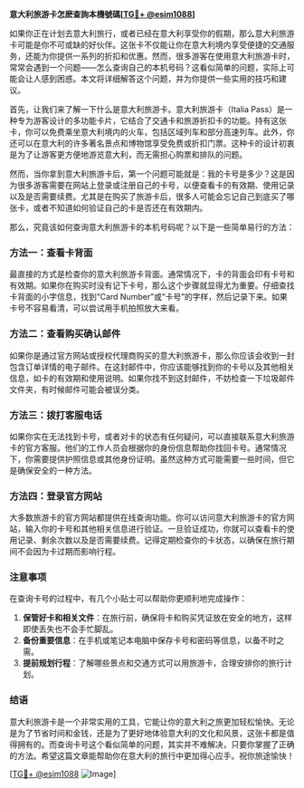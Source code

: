 **意大利旅游卡怎麽查詢本機號碼[[TG💪+ @esim1088](https://t.me/s/esim1088)]**

如果你正在计划去意大利旅行，或者已经在意大利享受你的假期，那么意大利旅游卡可能是你不可或缺的好伙伴。这张卡不仅能让你在意大利境内享受便捷的交通服务，还能为你提供一系列的折扣和优惠。然而，很多游客在使用意大利旅游卡时，常常会遇到一个问题——怎么查询自己的本机号码？这看似简单的问题，实际上可能会让人感到困惑。本文将详细解答这个问题，并为你提供一些实用的技巧和建议。

首先，让我们来了解一下什么是意大利旅游卡。意大利旅游卡（Italia Pass）是一种专为游客设计的多功能卡片，它结合了交通卡和旅游折扣卡的功能。持有这张卡，你可以免费乘坐意大利境内的火车，包括区域列车和部分高速列车。此外，你还可以在意大利的许多著名景点和博物馆享受免费或折扣门票。这种卡的设计初衷是为了让游客更方便地游览意大利，而无需担心购票和排队的问题。

然而，当你拿到意大利旅游卡后，第一个问题可能就是：我的卡号是多少？这是因为很多游客需要在网站上登录或注册自己的卡号，以便查看卡的有效期、使用记录以及是否需要续费。尤其是在购买了旅游卡后，很多人可能会忘记自己到底买了哪张卡，或者不知道如何验证自己的卡是否还在有效期内。

那么，究竟该如何查询意大利旅游卡的本机号码呢？以下是一些简单易行的方法：

### 方法一：查看卡背面
最直接的方式是检查你的意大利旅游卡背面。通常情况下，卡的背面会印有卡号和有效期。如果你在购买时没有记下卡号，那么这个步骤就显得尤为重要。仔细查找卡背面的小字信息，找到“Card Number”或“卡号”的字样，然后记录下来。如果卡号不容易看清，可以尝试用手机拍照放大来看。

### 方法二：查看购买确认邮件
如果你是通过官方网站或授权代理商购买的意大利旅游卡，那么你应该会收到一封包含订单详情的电子邮件。在这封邮件中，你应该能够找到你的卡号以及其他相关信息，如卡的有效期和使用说明。如果你找不到这封邮件，不妨检查一下垃圾邮件文件夹，有时候邮件可能会被误分类。

### 方法三：拨打客服电话
如果你实在无法找到卡号，或者对卡的状态有任何疑问，可以直接联系意大利旅游卡的官方客服。他们的工作人员会根据你的身份信息帮助你找回卡号。通常情况下，你需要提供护照信息或其他身份证明。虽然这种方式可能需要一些时间，但它是确保安全的一种方法。

### 方法四：登录官方网站
大多数旅游卡的官方网站都提供在线查询功能。你可以访问意大利旅游卡的官方网站，输入你的卡号和其他相关信息进行验证。一旦验证成功，你就可以查看卡的使用记录、剩余次数以及是否需要续费。记得定期检查你的卡状态，以确保在旅行期间不会因为卡过期而影响行程。

### 注意事项
在查询卡号的过程中，有几个小贴士可以帮助你更顺利地完成操作：
1. **保管好卡和相关文件**：在旅行前，确保将卡和购买凭证放在安全的地方，这样即使丢失也不会手忙脚乱。
2. **备份重要信息**：在手机或笔记本电脑中保存卡号和密码等信息，以备不时之需。
3. **提前规划行程**：了解哪些景点和交通方式可以用旅游卡，合理安排你的旅行计划。

### 结语

意大利旅游卡是一个非常实用的工具，它能让你的意大利之旅更加轻松愉快。无论是为了节省时间和金钱，还是为了更好地体验意大利的文化和风景，这张卡都是值得拥有的。而查询卡号这个看似简单的问题，其实并不难解决，只要你掌握了正确的方法。希望这篇文章能帮助你在意大利的旅行中更加得心应手。祝你旅途愉快！

[[TG💪+ @esim1088](https://t.me/s/esim1088) ![Image](https://i.postimg.cc/4NQfJmqS/Snipaste-2025-05-13-00-14-12.png)]